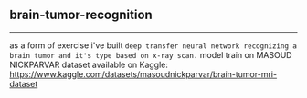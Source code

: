 ## brain-tumor-recognition
-------------------------------------------
as a form of exercise i've built `deep transfer neural network recognizing a brain tumor and it's type based on x-ray scan.`
model train on MASOUD NICKPARVAR dataset available on Kaggle: https://www.kaggle.com/datasets/masoudnickparvar/brain-tumor-mri-dataset
